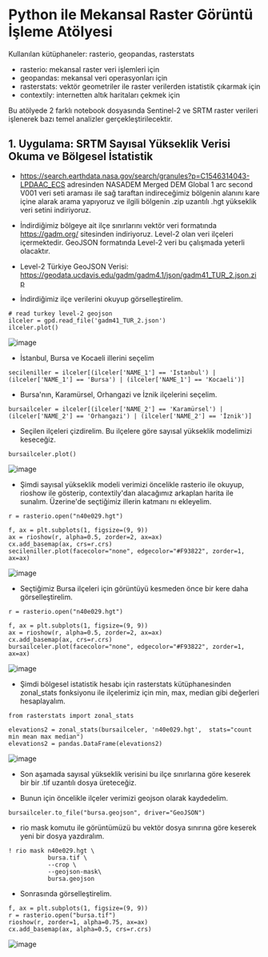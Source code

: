 # Python ile Mekansal Raster Görüntü İşleme Atölyesi

Kullanılan kütüphaneler: rasterio, geopandas, rasterstats

* rasterio: mekansal raster veri işlemleri için
* geopandas: mekansal veri operasyonları için
* rasterstats: vektör geometriler ile raster verilerden istatistik çıkarmak için
* contextily: internetten altık haritaları çekmek için

Bu atölyede 2 farklı notebook dosyasında Sentinel-2 ve SRTM raster verileri işlenerek bazı temel analizler gerçekleştirilecektir. 

## 1. Uygulama: SRTM Sayısal Yükseklik Verisi Okuma ve Bölgesel İstatistik

* https://search.earthdata.nasa.gov/search/granules?p=C1546314043-LPDAAC_ECS  adresinden NASADEM Merged DEM Global 1 arc second V001 veri seti araması ile sağ taraftan indireceğimiz bölgenin alanını kare içine alarak arama yapıyoruz ve ilgili bölgenin .zip uzantılı .hgt yükseklik veri setini indiriyoruz. 

* İndirdiğimiz bölgeye ait ilçe sınırlarını vektör veri formatında https://gadm.org/ sitesinden indiriyoruz. Level-2 olan veri ilçeleri içermektedir. GeoJSON formatında Level-2 veri bu çalışmada yeterli olacaktır. 
* Level-2 Türkiye GeoJSON Verisi: https://geodata.ucdavis.edu/gadm/gadm4.1/json/gadm41_TUR_2.json.zip

* İndirdiğimiz ilçe verilerini okuyup görselleştirelim.

```
# read turkey level-2 geojson
ilceler = gpd.read_file('gadm41_TUR_2.json')
ilceler.plot()
```
![image](https://user-images.githubusercontent.com/3392893/222678591-ee60052e-65e3-45e1-b73e-b04ca8222e45.png)

* İstanbul, Bursa ve Kocaeli illerini seçelim

```
secileniller = ilceler[(ilceler['NAME_1'] == 'Istanbul') | (ilceler['NAME_1'] == 'Bursa') | (ilceler['NAME_1'] == 'Kocaeli')]
```

* Bursa'nın, Karamürsel, Orhangazi ve İznik ilçelerini seçelim.

```
bursailceler = ilceler[(ilceler['NAME_2'] == 'Karamürsel') | (ilceler['NAME_2'] == 'Orhangazi') | (ilceler['NAME_2'] == 'İznik')]
```

* Seçilen ilçeleri çizdirelim. Bu ilçelere göre sayısal yükseklik modelimizi keseceğiz.

```
bursailceler.plot()
```

![image](https://user-images.githubusercontent.com/3392893/222681732-750aa630-a71e-4aa8-ad88-2ba469d29707.png)

* Şimdi sayısal yükseklik modeli verimizi öncelikle rasterio ile okuyup, rioshow ile gösterip, contextily'dan alacağımız arkaplan harita ile sunalım. Üzerine'de seçtiğimiz illerin katmanı nı ekleyelim. 

```
r = rasterio.open("n40e029.hgt")

f, ax = plt.subplots(1, figsize=(9, 9))
ax = rioshow(r, alpha=0.5, zorder=2, ax=ax)
cx.add_basemap(ax, crs=r.crs) 
secileniller.plot(facecolor="none", edgecolor="#F93822", zorder=1, ax=ax)
```

![image](https://user-images.githubusercontent.com/3392893/222686520-8bba439e-4626-44e4-a95d-b3dc19598072.png)

* Seçtiğimiz Bursa ilçeleri için görüntüyü kesmeden önce bir kere daha görselleştirelim.

```
r = rasterio.open("n40e029.hgt")

f, ax = plt.subplots(1, figsize=(9, 9))
ax = rioshow(r, alpha=0.5, zorder=2, ax=ax)
cx.add_basemap(ax, crs=r.crs) 
bursailceler.plot(facecolor="none", edgecolor="#F93822", zorder=1, ax=ax)
```
![image](https://user-images.githubusercontent.com/3392893/222706360-fb5e058b-65ca-4aca-9cd5-10d2af8b72ba.png)

* Şimdi bölgesel istatistik hesabı için rasterstats kütüphanesinden zonal_stats fonksiyonu ile ilçelerimiz için min, max, median gibi değerleri hesaplayalım. 
```
from rasterstats import zonal_stats

elevations2 = zonal_stats(bursailceler, 'n40e029.hgt',  stats="count min mean max median")
elevations2 = pandas.DataFrame(elevations2)
```
![image](https://user-images.githubusercontent.com/3392893/222713290-78ab5ce1-877a-49b9-8a89-c64e74cdf0de.png)

* Son aşamada sayısal yükseklik verisini bu ilçe sınırlarına göre keserek bir bir .tif uzantılı dosya üreteceğiz. 

* Bunun için öncelikle ilçeler verimizi geojson olarak kaydedelim.

```
bursailceler.to_file("bursa.geojson", driver="GeoJSON")
```

* rio mask komutu ile görüntümüzü bu vektör dosya sınırına göre keserek yeni bir dosya yazdıralım.
```
! rio mask n40e029.hgt \
           bursa.tif \
           --crop \
           --geojson-mask\
           bursa.geojson
```

* Sonrasında görselleştirelim.

```
f, ax = plt.subplots(1, figsize=(9, 9))
r = rasterio.open("bursa.tif")
rioshow(r, zorder=1, alpha=0.75, ax=ax)
cx.add_basemap(ax, alpha=0.5, crs=r.crs)
```
![image](https://user-images.githubusercontent.com/3392893/222715142-e45ba79b-f86d-4230-9774-8821bb067f4e.png)



